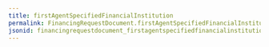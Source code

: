 ```yaml
---
title: firstAgentSpecifiedFinancialInstitution
permalink: FinancingRequestDocument.firstAgentSpecifiedFinancialInstitution.html
jsonid: financingrequestdocument_firstagentspecifiedfinancialinstitution
---
```

